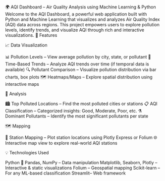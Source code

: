 🌍 AQI Dashboard – Air Quality Analysis using Machine Learning & Python
Welcome to the AQI Dashboard, a powerful web application built with Python and Machine Learning that visualizes and analyzes Air Quality Index (AQI) data across regions. This project empowers users to explore pollution levels, identify trends, and visualize AQI through rich and interactive visualizations.
🚀 Features

📈 Data Visualization

📊 Pollution Levels – View average pollution by city, state, or pollutant
📅 Time-Based Trends – Analyze AQI trends over time (if temporal data is available)
🔍 Pollutant Comparison – Visualize pollution distribution via bar charts, box plots
🗺️ Heatmaps/Maps – Explore spatial distribution using interactive maps

🧠 Analysis

🏙️ Top Polluted Locations – Find the most polluted cities or stations
📋 AQI Classification – Categorized insights: Good, Moderate, Poor, etc.
⚗️ Dominant Pollutants – Identify the most significant pollutants per state

🗺️ Mapping 

📍 Station Mapping – Plot station locations using Plotly Express or Folium
🌐 Interactive map view to explore real-world AQI stations

💡 Technologies Used

Python 🐍
Pandas, NumPy – Data manipulation
Matplotlib, Seaborn, Plotly – Interactive & static visualizations
Folium – Geospatial mapping
Scikit-learn – For any ML-based classification
Streamlit– Web framework


